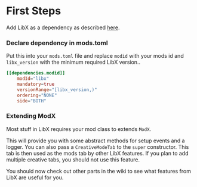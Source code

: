 # First Steps

Add LibX as a dependency as described [here](./Home.md).

### Declare dependency in mods.toml

Put this into your `mods.toml` file and replace `modid` with your mods id and `libx_version` with the minimum required LibX version..

```toml
[[dependencies.modid]]
    modId="libx"
    mandatory=true
    versionRange="[libx_version,)"
    ordering="NONE"
    side="BOTH"
```

### Extending ModX

Most stuff in LibX requires your mod class to extends `ModX`.

This will provide you with some abstract methods for setup events and a logger.
You can also pass a `CreativeModeTab` to the `super` constructor. This tab is then used as the mods tab by other LibX features.
If you plan to add multiple creative tabs, you should not use this feature.

You should now check out other parts in the wiki to see what features from LibX are useful for you.